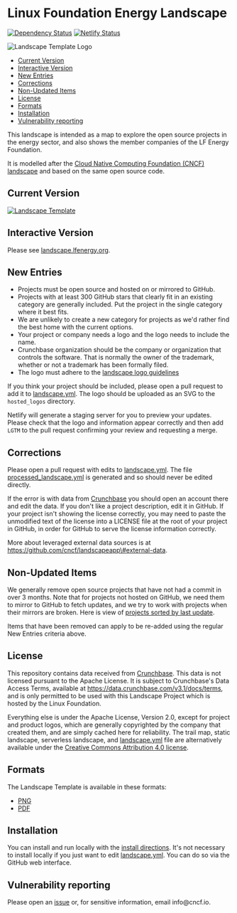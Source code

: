 # Linux Foundation Energy Landscape

[![Dependency Status](https://img.shields.io/david/lf-energy/lfenergy-landscape.svg?style=flat-square)](https://david-dm.org/lf-energy/lfenergy-landscape) [![Netlify Status](https://api.netlify.com/api/v1/badges/57bcc258-c6d6-4b74-ada3-f829c842e847/deploy-status)](https://app.netlify.com/sites/lfenergy/deploys)

![Landscape Template Logo]

-   [Current Version]
-   [Interactive Version]
-   [New Entries]
-   [Corrections]
-   [Non-Updated Items]
-   [License]
-   [Formats]
-   [Installation]
-   [Vulnerability reporting]

<!-- Change to the description of your landscape -->
This landscape is intended as a map to explore the open source projects in the energy sector, and also shows the member companies of the LF Energy Foundation. 

It is modelled after the [Cloud Native Computing Foundation (CNCF) landscape] and based on the same open source code.

## Current Version

[![Landscape Template][PNG]][PNG]

## Interactive Version

Please see [landscape.lfenergy.org].

## New Entries

-   Projects must be open source and hosted on or mirrored to GitHub.
-   Projects with at least 300 GitHub stars that clearly fit in an existing category are generally included. Put the project in the single category where it best fits.
-   We are unlikely to create a new category for projects as we'd rather find the best home with the current options.
-   Your project or company needs a logo and the logo needs to include the name.
-   Crunchbase organization should be the company or organization that controls the software. That is normally the owner of the trademark, whether or not a trademark has been formally filed.
-   The logo must adhere to the [landscape logo guidelines]

If you think your project should be included, please open a pull request to add it to [landscape.yml]. The logo should be uploaded as an SVG to the `hosted_logos` directory.

Netlify will generate a staging server for you to preview your updates. Please check that the logo and information appear correctly and then add `LGTM` to the pull request confirming your review and requesting a merge.

## Corrections

Please open a pull request with edits to [landscape.yml]. The file [processed_landscape.yml] is generated and so should never be edited directly.

If the error is with data from [Crunchbase] you should open an account there and edit the data. If you don't like a project description, edit it in GitHub. If your project isn't showing the license correctly, you may need to paste the unmodified text of the license into a LICENSE file at the root of your project in GitHub, in order for GitHub to serve the license information correctly.

More about leveraged external data sources is at https://github.com/cncf/landscapeapp\#external-data.

## Non-Updated Items

We generally remove open source projects that have not had a commit in over 3 months. Note that for projects not hosted on GitHub, we need them to mirror to GitHub to fetch updates, and we try to work with projects when their mirrors are broken. Here is view of [projects sorted by last update].

Items that have been removed can apply to be re-added using the regular New Entries criteria above.

## License

This repository contains data received from [Crunchbase]. This data is not licensed pursuant to the Apache License. It is subject to Crunchbase's Data Access Terms, available at <https://data.crunchbase.com/v3.1/docs/terms>, and is only permitted to be used with this Landscape Project which is hosted by the Linux Foundation.

Everything else is under the Apache License, Version 2.0, except for project and product logos, which are generally copyrighted by the company that created them, and are simply cached here for reliability. The trail map, static landscape, serverless landscape, and [landscape.yml] file are alternatively available under the [Creative Commons Attribution 4.0 license].

## Formats

The Landscape Template is available in these formats:

- [PNG]
- [PDF]

## Installation

You can install and run locally with the [install directions]. It's not necessary to install locally if you just want to edit [landscape.yml]. You can do so via the GitHub web interface.

## Vulnerability reporting

Please open an [issue] or, for sensitive information, email info\@cncf.io.

<!--- Update urls and references in this section -->
[Dependency Status]: https://img.shields.io/david/jmertic/landscape-template.svg?style=flat-square
[1]: https://david-dm.org/jmertic/landscape-template``
[Netlify Status]: https://api.netlify.com/api/v1/badges/9fe8d885-037d-48ce-8bf9-3bfa54152945/deploy-status
[2]: https://app.netlify.com/sites/graphql-landscape/deploys
[landscape.lfenergy.org]: https://landscape.lfenergy.org
[PDF]: https://landscape.lfenergy.org/images/landscape.pdf
[PNG]: https://landscape.lfenergy.org/images/landscape.png
[issue]: https://github.com/jmertic/landscape-template/issues/new
[projects sorted by last update]: https://landscape.lfenergy.org/format=card-mode&grouping=no&license=open-source&sort=latest-commit
<!--- These shouldn't need updated -->
[Landscape Template Logo]: images/left-logo.svg
[Current Version]: #current-version
[Interactive Version]: #interactive-version
[New Entries]: #new-entries
[Corrections]: #corrections
[Non-Updated Items]: #non-updated-items
[License]: #license
[Formats]: #formats
[Installation]: #installation
[Vulnerability reporting]: #vulnerability-reporting
[Cloud Native Computing Foundation (CNCF) landscape]: https://landscape.cncf.io
[landscape logo guidelines]: https://github.com/cncf/landscapeapp#images
[landscape.yml]: landscape.yml
[processed_landscape.yml]: processed_landscape.yml
[Crunchbase]: https://www.crunchbase.com/
[Creative Commons Attribution 4.0 license]: https://creativecommons.org/licenses/by/4.0/
[install directions]: INSTALL.md

 

